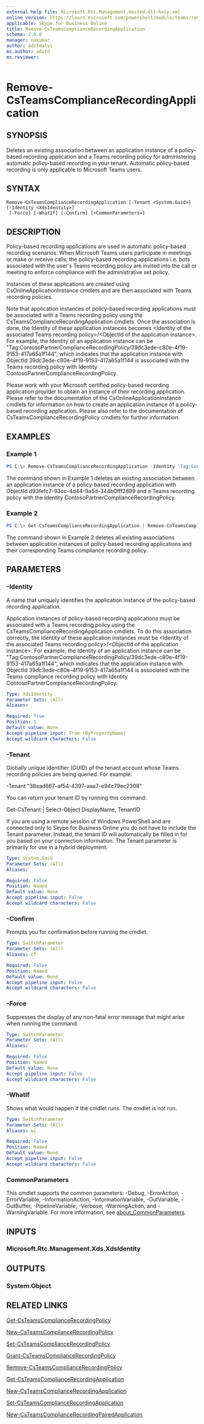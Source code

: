 ```yaml
---
external help file: Microsoft.Rtc.Management.Hosted.dll-help.xml
online version: https://learn.microsoft.com/powershell/module/teams/remove-csteamscompliancerecordingapplication
applicable: Skype for Business Online
title: Remove-CsTeamsComplianceRecordingApplication
schema: 2.0.0
manager: nakumar
author: aditdalvi
ms.author: aditd
ms.reviewer:
---
```


# Remove-CsTeamsComplianceRecordingApplication

## SYNOPSIS
Deletes an existing association between an application instance of a policy-based recording application and a Teams recording policy for administering automatic policy-based recording in your tenant.
Automatic policy-based recording is only applicable to Microsoft Teams users.

## SYNTAX

```
Remove-CsTeamsComplianceRecordingApplication [-Tenant <System.Guid>] [-Identity <XdsIdentity>]
 [-Force] [-WhatIf] [-Confirm] [<CommonParameters>]
```

## DESCRIPTION
Policy-based recording applications are used in automatic policy-based recording scenarios.
When Microsoft Teams users participate in meetings or make or receive calls, the policy-based recording applications i.e. bots associated with the user's Teams recording policy are invited into the call or meeting to enforce compliance with the administrative set policy.

Instances of these applications are created using CsOnlineApplicationInstance cmdlets and are then associated with Teams recording policies.

Note that application instances of policy-based recording applications must be associated with a Teams recording policy using the CsTeamsComplianceRecordingApplication cmdlets.
Once the association is done, the Identity of these application instances becomes \<Identity of the associated Teams recording policy\>/\<ObjectId of the application instance\>.
For example, the Identity of an application instance can be \"Tag:ContosoPartnerComplianceRecordingPolicy/39dc3ede-c80e-4f19-9153-417a65a1f144\", which indicates that the application instance with ObjectId 39dc3ede-c80e-4f19-9153-417a65a1f144 is associated with the Teams recording policy with Identity ContosoPartnerComplianceRecordingPolicy.

Please work with your Microsoft certified policy-based recording application provider to obtain an instance of their recording application.
Please refer to the documentation of the CsOnlineApplicationInstance cmdlets for information on how to create an application instance of a policy-based recording application.
Please also refer to the documentation of CsTeamsComplianceRecordingPolicy cmdlets for further information.

## EXAMPLES

### Example 1
```powershell
PS C:\> Remove-CsTeamsComplianceRecordingApplication -Identity 'Tag:ContosoPartnerComplianceRecordingPolicy/d93fefc7-93cc-4d44-9a5d-344b0fff2899'
```

The command shown in Example 1 deletes an existing association between an application instance of a policy-based recording application with ObjectId d93fefc7-93cc-4d44-9a5d-344b0fff2899 and a Teams recording policy with the Identity ContosoPartnerComplianceRecordingPolicy.

### Example 2
```powershell
PS C:\> Get-CsTeamsComplianceRecordingApplication | Remove-CsTeamsComplianceRecordingApplication
```

The command shown in Example 2 deletes all existing associations between application instances of policy-based recording applications and their corresponding Teams compliance recording policy.

## PARAMETERS

### -Identity
A name that uniquely identifies the application instance of the policy-based recording application.

Application instances of policy-based recording applications must be associated with a Teams recording policy using the CsTeamsComplianceRecordingApplication cmdlets.
To do this association correctly, the Identity of these application instances must be \<Identity of the associated Teams recording policy\>/\<ObjectId of the application instance\>.
For example, the Identity of an application instance can be \"Tag:ContosoPartnerComplianceRecordingPolicy/39dc3ede-c80e-4f19-9153-417a65a1f144\", which indicates that the application instance with ObjectId 39dc3ede-c80e-4f19-9153-417a65a1f144 is associated with the Teams compliance recording policy with Identity ContosoPartnerComplianceRecordingPolicy.

```yaml
Type: XdsIdentity
Parameter Sets: (All)
Aliases:

Required: True
Position: 1
Default value: None
Accept pipeline input: True (ByPropertyName)
Accept wildcard characters: False
```

### -Tenant
Globally unique identifier (GUID) of the tenant account whose Teams recording policies are being queried.
For example:

-Tenant "38aad667-af54-4397-aaa7-e94c79ec2308"

You can return your tenant ID by running this command:

Get-CsTenant | Select-Object DisplayName, TenantID

If you are using a remote session of Windows PowerShell and are connected only to Skype for Business Online you do not have to include the Tenant parameter.
Instead, the tenant ID will automatically be filled in for you based on your connection information.
The Tenant parameter is primarily for use in a hybrid deployment.

```yaml
Type: System.Guid
Parameter Sets: (All)
Aliases:

Required: False
Position: Named
Default value: None
Accept pipeline input: False
Accept wildcard characters: False
```

### -Confirm
Prompts you for confirmation before running the cmdlet.

```yaml
Type: SwitchParameter
Parameter Sets: (All)
Aliases: cf

Required: False
Position: Named
Default value: None
Accept pipeline input: False
Accept wildcard characters: False
```

### -Force
Suppresses the display of any non-fatal error message that might arise when running the command.

```yaml
Type: SwitchParameter
Parameter Sets: (All)
Aliases:

Required: False
Position: Named
Default value: None
Accept pipeline input: False
Accept wildcard characters: False
```

### -WhatIf
Shows what would happen if the cmdlet runs.
The cmdlet is not run.

```yaml
Type: SwitchParameter
Parameter Sets: (All)
Aliases: wi

Required: False
Position: Named
Default value: None
Accept pipeline input: False
Accept wildcard characters: False
```

### CommonParameters
This cmdlet supports the common parameters: -Debug, -ErrorAction, -ErrorVariable, -InformationAction, -InformationVariable, -OutVariable, -OutBuffer, -PipelineVariable, -Verbose, -WarningAction, and -WarningVariable. For more information, see [about_CommonParameters](http://go.microsoft.com/fwlink/?LinkID=113216).

## INPUTS

### Microsoft.Rtc.Management.Xds.XdsIdentity

## OUTPUTS

### System.Object

## RELATED LINKS

[Get-CsTeamsComplianceRecordingPolicy](https://learn.microsoft.com/powershell/module/teams/get-csteamscompliancerecordingpolicy?view=teams-ps)

[New-CsTeamsComplianceRecordingPolicy](https://learn.microsoft.com/powershell/module/teams/new-csteamscompliancerecordingpolicy?view=teams-ps)

[Set-CsTeamsComplianceRecordingPolicy](https://learn.microsoft.com/powershell/module/teams/set-csteamscompliancerecordingpolicy?view=teams-ps)

[Grant-CsTeamsComplianceRecordingPolicy](https://learn.microsoft.com/powershell/module/teams/grant-csteamscompliancerecordingpolicy?view=teams-ps)

[Remove-CsTeamsComplianceRecordingPolicy](https://learn.microsoft.com/powershell/module/teams/remove-csteamscompliancerecordingpolicy?view=teams-ps)

[Get-CsTeamsComplianceRecordingApplication](https://learn.microsoft.com/powershell/module/teams/get-csteamscompliancerecordingapplication?view=teams-ps)

[New-CsTeamsComplianceRecordingApplication](https://learn.microsoft.com/powershell/module/teams/new-csteamscompliancerecordingapplication?view=teams-ps)

[Set-CsTeamsComplianceRecordingApplication](https://learn.microsoft.com/powershell/module/teams/set-csteamscompliancerecordingapplication?view=teams-ps)

[New-CsTeamsComplianceRecordingPairedApplication](https://learn.microsoft.com/powershell/module/teams/new-csteamscompliancerecordingpairedapplication?view=teams-ps)
